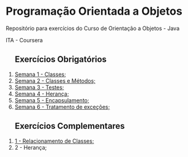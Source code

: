 <head>
<h1>Programação Orientada a Objetos</h1>

<p>Repositório para exercícios do Curso de Orientação a Objetos - Java</p>

<p>ITA - Coursera</p>
</head>
<body>
    <ol><h2>Exercícios Obrigatórios</h2>
        <li><a href="./IMC_Calc">Semana 1 - Classes;</a></li>
        <li><a href="./Pizzaria">Semana 2 - Classes e Métodos;</a></li>
        <li><a href="./Pizzaria">Semana 3 - Testes;</a></li>
        <li><a href="./Produtos">Semana 4 - Herança;</a></li>
        <li><a href="./FormatNames">Semana 5 - Encapsulamento;</a></li>
        <li><a href="./PalavrasEmbaralhadas">Semana 6 - Tratamento de exceções;</a></li>
    </ol>
    <ol><h2>Exercícios Complementares</h2>
        <li><a href="./Pontuacao">1 - Relacionamento de Classes;</a></li>
        <li><a href="./Compra"></a>2 - Herança;</li>
    </ol>
</body>